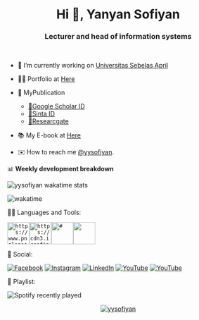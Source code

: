 <h1 align="center">Hi 👋, Yanyan Sofiyan</h1>
<h3 align="center">Lecturer and head of information systems</h3>
<br>

- 🔭 I’m currently working on [Universitas Sebelas April](#)
- 👨‍💻 Portfolio at [Here](https://github.com/yysofiyan/Redme.md)
- 📗 MyPublication

  - [📗Google Scholar ID](https://scholar.google.co.id/citations?user=1Th3oxkAAAAJ&hl=id)
  - [📗Sinta ID](https://sinta.kemdikbud.go.id/authors/detail?id=6655767&view=overview)
  - [📗Researcgate](https://www.researchgate.net/profile/Yanyan_Sofiyan)

- 📚 My E-book at [Here](#)
- ✉️ How to reach me <a href="mailto:yysofiyan@unsap.ac.id">@yysofiyan</a>.<br> 

📊 **Weekly development breakdown**

<!--START_SECTION:waka-->

![yysofiyan wakatime stats](https://github-readme-stats.vercel.app/api/wakatime?username=yysofiyan&layout=compact&hide_title=true&hide_border=true&langs_count=14)

![wakatime](https://wakatime.com/badge/user/26566595-1b62-44e9-bdc1-94bbe94879ec.svg)

<!--END_SECTION:waka-->

👨‍💻 Languages and Tools:

<code><img height="50" src="https://www.pnglogos.com/images/other/angular.svg" alt="https://www.pnglogos.com/images/other/angular.svg"><img height="50" src="https://images-na.ssl-images-amazon.com/images/I/41eVkHJhdRL.png"
alt="https://cdn3.iconfinder.com/data/icons/popular-services-brands/512/php-512.png"><img height="50" src="https://cdn3.iconfinder.com/data/icons/popular-services-brands/512/php-512.png" alt="#"><img height="50" src="https://cdn3.iconfinder.com/data/icons/popular-services-brands/512/node-512.png" 
alt=""><br></code>

👋 Social:

[![Facebook](https://img.shields.io/badge/Facebook-%231877F2.svg?logo=Facebook&logoColor=white)](https://facebook.com/sofiyanyanyan) [![Instagram](https://img.shields.io/badge/Instagram-%23E4405F.svg?logo=Instagram&logoColor=white)](https://instagram.com/yysofiyan)
[![LinkedIn](https://img.shields.io/badge/LinkedIn-%230077B5.svg?logo=linkedin&logoColor=white)](https://linkedin.com/in/yysofiyan)
[![YouTube](https://img.shields.io/badge/YouTube-%23FF0000.svg?logo=YouTube&logoColor=white)](https://bit.ly/3Sf20mT)
[![YouTube](https://img.shields.io/badge/Saweria-%23FF0000.svg?logo=starlingbank&logoColor=white)](https://saweria.co/yysofiyan)

🎵 Playlist:

![Spotify recently played](https://spotify-recently-played-readme.vercel.app/api?user=31fpjockeea6mz66dz272kcvouxi&count=2)

<!-- in your footer -->

<p align="center">
<a href="https://komarev.com/ghpvc/?username=yysofiyan" target="blank"><img align="center"
            src="https://komarev.com/ghpvc/?username=yysofiyan&color=ff69b4" alt="yysofiyan" ></a></p>

